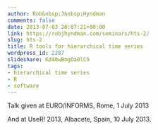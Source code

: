 ```yaml
---
author: Rob&nbsp;J&nbsp;Hyndman
comments: false
date: 2013-07-03 20:07:21+00:00
link: https://robjhyndman.com/seminars/hts-2/
slug: hts-2
title: R tools for hierarchical time series
wordpress_id: 2287
slideshare: Kd48wBmgOa0lCh
tags:
- hierarchical time series
- R
- software
---
```


Talk given at EURO/INFORMS, Rome, 1 July 2013

And at UseR! 2013, Albacete, Spain, 10 July 2013.

